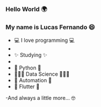 ### Hello World 🌍
### My name is Lucas Fernando 😄 

- 💻 I love programming 💻
-   
-   ✨ Studying ✨
-   
-   🐍 Python 🐍
- 👨🏻‍💻 Data Science 👨🏻‍💻
-  🤖 Automation 🤖
-    📱 Flutter 📱

-And always a little more... 🤓
